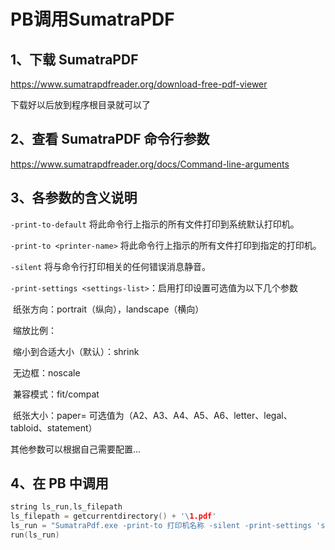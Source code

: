# PB调用SumatraPDF

## 1、下载 SumatraPDF

https://www.sumatrapdfreader.org/download-free-pdf-viewer

下载好以后放到程序根目录就可以了

## 2、查看 SumatraPDF 命令行参数

https://www.sumatrapdfreader.org/docs/Command-line-arguments

## 3、各参数的含义说明

`-print-to-default` 将此命令行上指示的所有文件打印到系统默认打印机。

`-print-to <printer-name>` 将此命令行上指示的所有文件打印到指定的打印机。

`-silent` 将与命令行打印相关的任何错误消息静音。

`-print-settings <settings-list>`：启用打印设置可选值为以下几个参数

​	纸张方向：portrait（纵向），landscape（横向）

​	缩放比例：

​		缩⼩到合适⼤⼩（默认）：shrink

​		⽆边框：noscale

​		兼容模式：fit/compat

​	纸张大小：paper=<page size> 可选值为（A2、A3、A4、A5、A6、letter、legal、tabloid、statement）

其他参数可以根据自己需要配置...

## 4、在 PB 中调用

```c
string ls_run,ls_filepath
ls_filepath = getcurrentdirectory() + '\1.pdf'
ls_run = "SumatraPdf.exe -print-to 打印机名称 -silent -print-settings 'shrink',landscape,paper=A4 " + ls_filepath
run(ls_run)
```